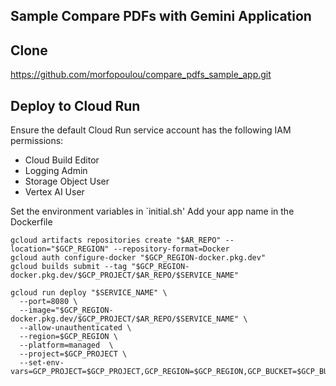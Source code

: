 ## Sample Compare PDFs with Gemini Application

## Clone

https://github.com/morfopoulou/compare_pdfs_sample_app.git

## Deploy to Cloud Run

Ensure the default Cloud Run service account has the following IAM permissions:
- Cloud Build Editor
- Logging Admin
- Storage Object User
- Vertex AI User


Set the environment variables in `initial.sh'
Add your app name in the Dockerfile


```In Cloud Shell, execute the following commands:
gcloud artifacts repositories create "$AR_REPO" --location="$GCP_REGION" --repository-format=Docker
gcloud auth configure-docker "$GCP_REGION-docker.pkg.dev"
gcloud builds submit --tag "$GCP_REGION-docker.pkg.dev/$GCP_PROJECT/$AR_REPO/$SERVICE_NAME"
```


``` Deploy in Cloud Shell
gcloud run deploy "$SERVICE_NAME" \
  --port=8080 \
  --image="$GCP_REGION-docker.pkg.dev/$GCP_PROJECT/$AR_REPO/$SERVICE_NAME" \
  --allow-unauthenticated \
  --region=$GCP_REGION \
  --platform=managed  \
  --project=$GCP_PROJECT \
  --set-env-vars=GCP_PROJECT=$GCP_PROJECT,GCP_REGION=$GCP_REGION,GCP_BUCKET=$GCP_BUCKET
```
